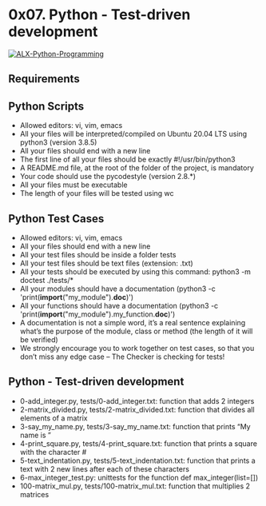 #  0x07. Python - Test-driven development

[![ALX-Python-Programming](https://img.shields.io/badge/Made%20with-Python-1f425f.svg)](https://www.python.org/)

## Requirements

## Python Scripts

- Allowed editors: vi, vim, emacs
- All your files will be interpreted/compiled on Ubuntu 20.04 LTS using python3 (version 3.8.5)
- All your files should end with a new line
- The first line of all your files should be exactly #!/usr/bin/python3
- A README.md file, at the root of the folder of the project, is mandatory
- Your code should use the pycodestyle (version 2.8.*)
- All your files must be executable
- The length of your files will be tested using wc

## Python Test Cases

- Allowed editors: vi, vim, emacs
- All your files should end with a new line
- All your test files should be inside a folder tests
- All your test files should be text files (extension: .txt)
- All your tests should be executed by using this command: python3 -m doctest ./tests/*
- All your modules should have a documentation (python3 -c 'print(__import__("my_module").__doc__)')
- All your functions should have a documentation (python3 -c 'print(__import__("my_module").my_function.__doc__)')
- A documentation is not a simple word, it’s a real sentence explaining what’s the purpose of the module, class or method (the length of it will be verified)
- We strongly encourage you to work together on test cases, so that you don’t miss any edge case – The Checker is checking for tests!

## Python - Test-driven development

- 0-add_integer.py, tests/0-add_integer.txt: function that adds 2 integers
- 2-matrix_divided.py, tests/2-matrix_divided.txt: function that divides all elements of a matrix
- 3-say_my_name.py, tests/3-say_my_name.txt: function that prints “My name is ”
- 4-print_square.py, tests/4-print_square.txt: function that prints a square with the character #
- 5-text_indentation.py, tests/5-text_indentation.txt: function that prints a text with 2 new lines after each of these characters
- 6-max_integer_test.py: unittests for the function def max_integer(list=[])
- 100-matrix_mul.py, tests/100-matrix_mul.txt: function that multiplies 2 matrices

